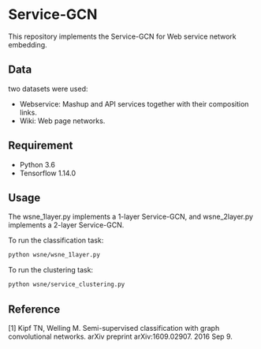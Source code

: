 Service-GCN
=====

This repository implements the Service-GCN for Web service network embedding.

## Data

two datasets were used:

- Webservice: Mashup and API services together with their composition links.
- Wiki: Web page networks.

## Requirement

  * Python 3.6
  * Tensorflow 1.14.0

## Usage

The wsne_1layer.py implements a 1-layer Service-GCN, and wsne_2layer.py implements a 2-layer Service-GCN.

To run the classification task:
```sh
python wsne/wsne_1layer.py 
```

To run the clustering task:
```sh
python wsne/service_clustering.py
```
## Reference

[1] Kipf TN, Welling M. Semi-supervised classification with graph convolutional networks. arXiv preprint arXiv:1609.02907. 2016 Sep 9.
